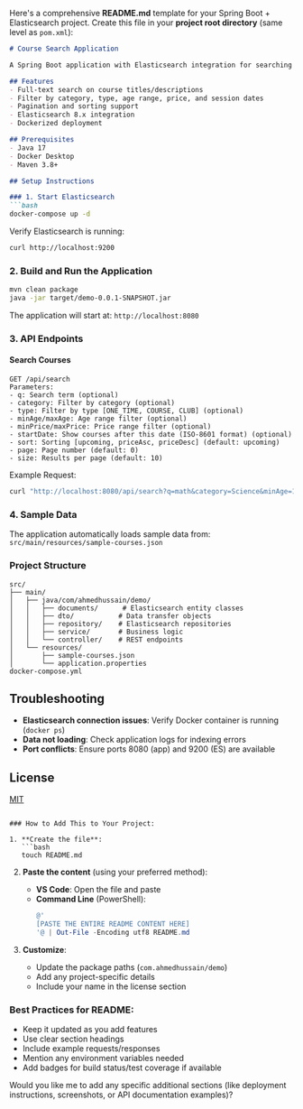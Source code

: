 Here's a comprehensive **README.md** template for your Spring Boot + Elasticsearch project. Create this file in your **project root directory** (same level as `pom.xml`):

```markdown
# Course Search Application

A Spring Boot application with Elasticsearch integration for searching educational courses with filters, pagination, and sorting.

## Features
- Full-text search on course titles/descriptions
- Filter by category, type, age range, price, and session dates
- Pagination and sorting support
- Elasticsearch 8.x integration
- Dockerized deployment

## Prerequisites
- Java 17
- Docker Desktop
- Maven 3.8+

## Setup Instructions

### 1. Start Elasticsearch
```bash
docker-compose up -d
```

Verify Elasticsearch is running:
```bash
curl http://localhost:9200
```

### 2. Build and Run the Application
```bash
mvn clean package
java -jar target/demo-0.0.1-SNAPSHOT.jar
```

The application will start at: `http://localhost:8080`

### 3. API Endpoints

#### Search Courses
```
GET /api/search
Parameters:
- q: Search term (optional)
- category: Filter by category (optional)
- type: Filter by type [ONE_TIME, COURSE, CLUB] (optional)
- minAge/maxAge: Age range filter (optional)
- minPrice/maxPrice: Price range filter (optional)
- startDate: Show courses after this date (ISO-8601 format) (optional)
- sort: Sorting [upcoming, priceAsc, priceDesc] (default: upcoming)
- page: Page number (default: 0)
- size: Results per page (default: 10)
```

Example Request:
```bash
curl "http://localhost:8080/api/search?q=math&category=Science&minAge=10&sort=priceAsc"
```

### 4. Sample Data
The application automatically loads sample data from:
`src/main/resources/sample-courses.json`

### Project Structure
```
src/
├── main/
│   ├── java/com/ahmedhussain/demo/
│   │   ├── documents/      # Elasticsearch entity classes
│   │   ├── dto/           # Data transfer objects
│   │   ├── repository/    # Elasticsearch repositories
│   │   ├── service/       # Business logic
│   │   └── controller/    # REST endpoints
│   └── resources/
│       ├── sample-courses.json
│       └── application.properties
docker-compose.yml
```

## Troubleshooting
- **Elasticsearch connection issues**: Verify Docker container is running (`docker ps`)
- **Data not loading**: Check application logs for indexing errors
- **Port conflicts**: Ensure ports 8080 (app) and 9200 (ES) are available

## License
[MIT](https://choosealicense.com/licenses/mit/)
```

### How to Add This to Your Project:

1. **Create the file**:
   ```bash
   touch README.md
   ```

2. **Paste the content** (using your preferred method):
   - **VS Code**: Open the file and paste
   - **Command Line** (PowerShell):
     ```powershell
     @'
     [PASTE THE ENTIRE README CONTENT HERE]
     '@ | Out-File -Encoding utf8 README.md
     ```

3. **Customize**:
   - Update the package paths (`com.ahmedhussain/demo`)
   - Add any project-specific details
   - Include your name in the license section

### Best Practices for README:
- Keep it updated as you add features
- Use clear section headings
- Include example requests/responses
- Mention any environment variables needed
- Add badges for build status/test coverage if available

Would you like me to add any specific additional sections (like deployment instructions, screenshots, or API documentation examples)?
